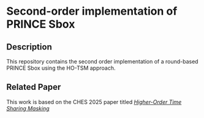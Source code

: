 
# Second-order implementation of PRINCE Sbox

## Description 
This repository contains the second order implementation of a round-based PRINCE Sbox using the HO-TSM approach. 

## Related Paper
This work is based on the CHES 2025 paper titled [*Higher-Order Time Sharing Masking*](https://tches.iacr.org/index.php/TCHES/article/view/12047) 

